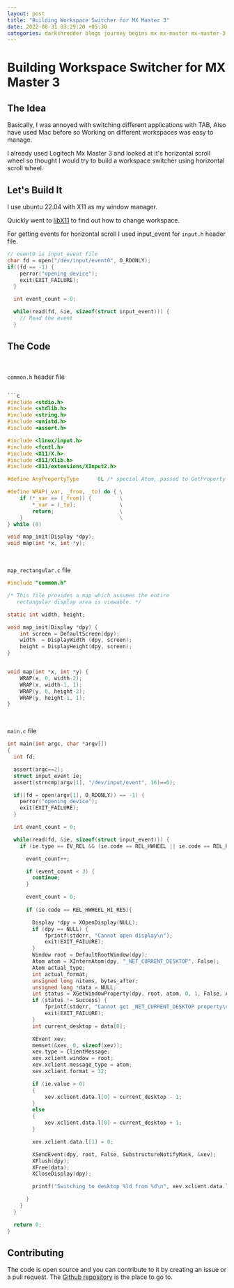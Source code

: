 ```yaml
---
layout: post
title: "Building Workspace Switcher for MX Master 3"
date: 2022-08-31 03:29:20 +05:30
categories: darkshredder blogs journey begins mx mx-master mx-master-3 workspace-switcher horizontal-scroll
---
```


# Building Workspace Switcher for MX Master 3

## The Idea

Basically, I was annoyed with switching different applications with TAB, Also have used Mac before so Working on different workspaces was easy to manage.

I already used Logitech Mx Master 3 and looked at it's horizontal scroll wheel so thought I would try to build a workspace switcher using horizontal scroll wheel.

## Let's Build It

I use ubuntu 22.04 with X11 as my window manager.

Quickly went to [libX11](https://www.x.org/releases/X11R7.6/doc/libX11/specs/libX11/libX11.html) to find out how to change workspace.

For getting events for horizontal scroll I used input_event for `input.h` header file.

```c
// event0 is input_event file
char fd = open("/dev/input/event0", O_RDONLY);
if((fd == -1) {
    perror("opening device");
    exit(EXIT_FAILURE);
  }

  int event_count = 0;

  while(read(fd, &ie, sizeof(struct input_event))) {
    // Read the event
  }

```

## The Code

<br>


`common.h` header file

```c

```c
#include <stdio.h>
#include <stdlib.h>
#include <string.h>
#include <unistd.h>
#include <assert.h>

#include <linux/input.h>
#include <fcntl.h>
#include <X11/X.h>
#include <X11/Xlib.h>
#include <X11/extensions/XInput2.h>

#define AnyPropertyType      0L	/* special Atom, passed to GetProperty */

#define WRAP(_var, _from, _to) do { \
    if (*_var == (_from)) {         \
        *_var = (_to);              \
        return;                     \
    }                               \
} while (0)

void map_init(Display *dpy);
void map(int *x, int *y);

```

<br>

`map_rectangular.c` file
    
```c
#include "common.h"

/* This file provides a map which assumes the entire
   rectangular display area is viewable. */

static int width, height;

void map_init(Display *dpy) {
    int screen = DefaultScreen(dpy);
    width  = DisplayWidth (dpy, screen);
    height = DisplayHeight(dpy, screen);
}


void map(int *x, int *y) {
    WRAP(x, 0, width-2);
    WRAP(x, width-1, 1);
    WRAP(y, 0, height-2);
    WRAP(y, height-1, 1);
}
```

<br>

`main.c` file

```c
int main(int argc, char *argv[])
{
  int fd;

  assert(argc==2);
  struct input_event ie;
  assert(strncmp(argv[1], "/dev/input/event", 16)==0);

  if((fd = open(argv[1], O_RDONLY)) == -1) {
    perror("opening device");
    exit(EXIT_FAILURE);
  }

  int event_count = 0;

  while(read(fd, &ie, sizeof(struct input_event))) {
    if (ie.type == EV_REL && (ie.code == REL_HWHEEL || ie.code == REL_HWHEEL_HI_RES)) {

      event_count++;

      if (event_count < 3) {
        continue;
      }

      event_count = 0;
        
      if (ie.code == REL_HWHEEL_HI_RES){

        Display *dpy = XOpenDisplay(NULL);
        if (dpy == NULL) {
            fprintf(stderr, "Cannot open display\n");
            exit(EXIT_FAILURE);
        }
        Window root = DefaultRootWindow(dpy);
        Atom atom = XInternAtom(dpy, "_NET_CURRENT_DESKTOP", False);
        Atom actual_type;
        int actual_format;
        unsigned long nitems, bytes_after;
        unsigned long *data = NULL;
        int status = XGetWindowProperty(dpy, root, atom, 0, 1, False, AnyPropertyType, &actual_type, &actual_format, &nitems, &bytes_after, (unsigned char **)&data);
        if (status != Success) {
            fprintf(stderr, "Cannot get _NET_CURRENT_DESKTOP property\n");
            exit(EXIT_FAILURE);
        }
        int current_desktop = data[0];

        XEvent xev;
        memset(&xev, 0, sizeof(xev));
        xev.type = ClientMessage;
        xev.xclient.window = root;
        xev.xclient.message_type = atom;
        xev.xclient.format = 32;

        if (ie.value > 0)
        {
            xev.xclient.data.l[0] = current_desktop - 1;
        }
        else
        {
            xev.xclient.data.l[0] = current_desktop + 1;
        }

        xev.xclient.data.l[1] = 0;

        XSendEvent(dpy, root, False, SubstructureNotifyMask, &xev);
        XFlush(dpy);
        XFree(data);
        XCloseDisplay(dpy);

        printf("Switching to desktop %ld from %d\n", xev.xclient.data.l[0], current_desktop);

      }
    }
  }

  return 0;
}
```


## Contributing

The code is open source and you can contribute to it by creating an issue or a pull request. The [Github repository](https://github.com/darkshredder/mx-master-workspace-switcher) is the place to go to.
